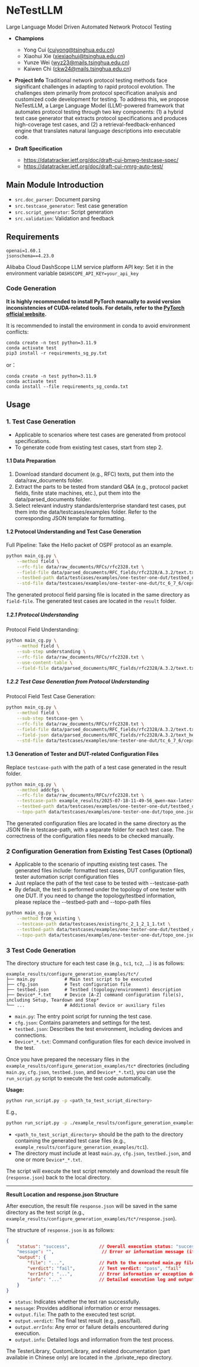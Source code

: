 # NeTestLLM

Large Language Model Driven Automated Network Protocol Testing

- **Champions**
  - Yong Cui (cuiyong@tsinghua.edu.cn)
  - Xiaohui Xie (xiexiaohui@tsinghua.edu.cn)
  - Yunze Wei (wyz23@mails.tsinghua.edu.cn)
  - Kaiwen Chi (ckw24@mails.tsinghua.edu.cn)
- **Project Info**
  Traditional network protocol testing methods face significant challenges in adapting to rapid protocol evolution. The challenges stem primarily from protocol specification analysis and customized code development for testing. To address this, we propose NeTestLLM, a Large Language Model (LLM)-powered framework that automates protocol testing through two key components: (1) a hybrid test case generator that extracts protocol specifications and produces high-coverage test cases, and (2) a retrieval-feedback-enhanced engine that translates natural language descriptions into executable code.

- **Draft Specification**
  - https://datatracker.ietf.org/doc/draft-cui-bmwg-testcase-spec/
  - https://datatracker.ietf.org/doc/draft-cui-nmrg-auto-test/
 
## Main Module Introduction
- `src.doc_parser`: Document parsing
- `src.testcase_generator`: Test case generation
- `src.script_generator`: Script generation
- `src.validation`: Validation and feedback

## Requirements
```
openai=1.60.1
jsonschema==4.23.0
```
Alibaba Cloud DashScope LLM service platform API key: Set it in the environment variable `DASHSCOPE_API_KEY=your_api_key`

### Code Generation
**It is highly recommended to install PyTorch manually to avoid version inconsistencies of CUDA-related tools. For details, refer to the [PyTorch official website](https://pytorch.org/get-started/locally/).**


It is recommended to install the environment in conda to avoid environment conflicts:

```shell
conda create -n test python=3.11.9
conda activate test
pip3 install -r requirements_sg_py.txt
```

or：

```shell
conda create -n test python=3.11.9
conda activate test
conda install --file requirements_sg_conda.txt
```

## Usage
### 1. Test Case Generation

- Applicable to scenarios where test cases are generated from protocol specifications.
- To generate code from existing test cases, start from step 2.

#### 1.1 Data Preparation
1. Download standard document (e.g., RFC) texts, put them into the data/raw_documents folder.
2. Extract the parts to be tested from standard Q&A (e.g., protocol packet fields, finite state machines, etc.), put them into the data/parsed_documents folder.
3. Select relevant industry standards/enterprise standard test cases, put them into the data/testcases/examples folder. Refer to the corresponding JSON template for formatting.

#### 1.2 Protocol Understanding and Test Case Generation
Full Pipeline: Take the Hello packet of OSPF protocol as an example.
```bash
python main_cg.py \
    --method field \
    --rfc-file data/raw_documents/RFCs/rfc2328.txt \
    --field-file data/parsed_documents/RFC_fields/rfc2328/A.3.2/text.txt \
    --testbed-path data/testcases/examples/one-tester-one-dut/testbed_one.json \
    --std-file data/testcases/examples/one-tester-one-dut/tc_6_7_6/cepri_tc_6_7_6.txt
```
The generated protocol field parsing file is located in the same directory as `field-file`.
The generated test cases are located in the `result` folder.

##### 1.2.1 Protocol Understanding
Protocol Field Understanding:
```bash
python main_cg.py \
    --method field \
    --sub-step understanding \
    --rfc-file data/raw_documents/RFCs/rfc2328.txt \
    --use-content-table \
    --field-file data/parsed_documents/RFC_fields/rfc2328/A.3.2/text.txt 
```

##### 1.2.2 Test Case Generation from Protocol Understanding
Protocol Field Test Case Generation:
```bash
python main_cg.py \
    --method field \
    --sub-step testcase-gen \
    --rfc-file data/raw_documents/RFCs/rfc2328.txt \
    --field-file data/parsed_documents/RFC_fields/rfc2328/A.3.2/text.txt \
    --field-json data/parsed_documents/RFC_fields/rfc2328/A.3.2/text_header.json \
    --std-file data/testcases/examples/one-tester-one-dut/tc_6_7_6/cepri_tc_6_7_6.txt
```

#### 1.3 Generation of Tester and DUT-related Configuration Files
Replace `testcase-path` with the path of a test case generated in the result folder.
```bash
python main_cg.py \
    --method addcfgs \
    --rfc-file data/raw_documents/RFCs/rfc2328.txt \
    --testcase-path example_results/2025-07-18-11-49-56_qwen-max-latest_rfc2328_Packet_fields/A.3.2_Hello_Packet/HelloInterval/testcases.json \
    --testbed-path data/testcases/examples/one-tester-one-dut/testbed_one.json \
    --topo-path data/testcases/examples/one-tester-one-dut/topo_one.json
```
The generated configuration files are located in the same directory as the JSON file in testcase-path, with a separate folder for each test case. The correctness of the configuration files needs to be checked manually.


### 2 Configuration Generation from Existing Test Cases (Optional)

- Applicable to the scenario of inputting existing test cases. The generated files include: formatted test cases, DUT configuration files, tester automation script configuration files
- Just replace the path of the test case to be tested with --testcase-path
- By default, the test is performed under the topology of one tester with one DUT. If you need to change the topology/testbed information, please replace the --testbed-path and --topo-path files

```bash
python main_cg.py \
    --method from_existing \
    --testcase-path data/testcases/existing/tc_2_1_2_1_1.txt \
    --testbed-path data/testcases/examples/one-tester-one-dut/testbed_one.json \
    --topo-path data/testcases/examples/one-tester-one-dut/topo_one.json
```

### 3 Test Code Generation

The directory structure for each test case (e.g., `tc1`, `tc2`, ...) is as follows:

```text
example_results/configure_generation_examples/tc*/
├── main.py           # Main test script to be executed
├── cfg.json          # Test configuration file
├── testbed.json      # Testbed (topology/environment) description
├── Device*_*.txt     # Device [A-Z] command configuration file(s), including Setup, Teardown and Step*
└── ...               # Additional device or auxiliary files
```

- `main.py`: The entry point script for running the test case.
- `cfg.json`: Contains parameters and settings for the test.
- `testbed.json`: Describes the test environment, including devices and connections.
- `Device*_*.txt`: Command configuration files for each device involved in the test.

Once you have prepared the necessary files in the `example_results/configure_generation_examples/tc*` directories (including `main.py`, `cfg.json`, `testbed.json`, and `Device*_*.txt`), you can use the `run_script.py` script to execute the test code automatically.

**Usage:**

```bash
python run_script.py -p <path_to_test_script_directory>
```
E.g.,

```bash
python run_script.py -p ./example_results/configure_generation_examples/tc_ospf_area_id_positive
```

- `<path_to_test_script_directory>` should be the path to the directory containing the generated test case files (e.g., `example_results/configure_generation_examples/tc1`).
- The directory must include at least `main.py`, `cfg.json`, `testbed.json`, and one or more `Device*_*.txt`.

The script will execute the test script remotely and download the result file (`response.json`) back to the local directory.

---

**Result Location and response.json Structure**

After execution, the result file `response.json` will be saved in the same directory as the test script (e.g., `example_results/configure_generation_examples/tc*/response.json`).

The structure of `response.json` is as follows:

```json
{
    "status": "success",           // Overall execution status: "success" or "fail"
    "message": "",                  // Error or information message (if any)
    "output": {
        "file": "...",             // Path to the executed main.py file
        "verdict": "fail",         // Test verdict: "pass", "fail"
        "errInfo": "...",          // Error information or exception details
        "info": "..."              // Detailed execution log and output
    }
}
```

- `status`: Indicates whether the test ran successfully.
- `message`: Provides additional information or error messages.
- `output.file`: The path to the executed test script.
- `output.verdict`: The final test result (e.g., pass/fail).
- `output.errInfo`: Any error or failure details encountered during execution.
- `output.info`: Detailed logs and information from the test process.

The TesterLibrary, CustomLibrary, and related documentation (part available in Chinese only) are located in the ./private_repo directory.
